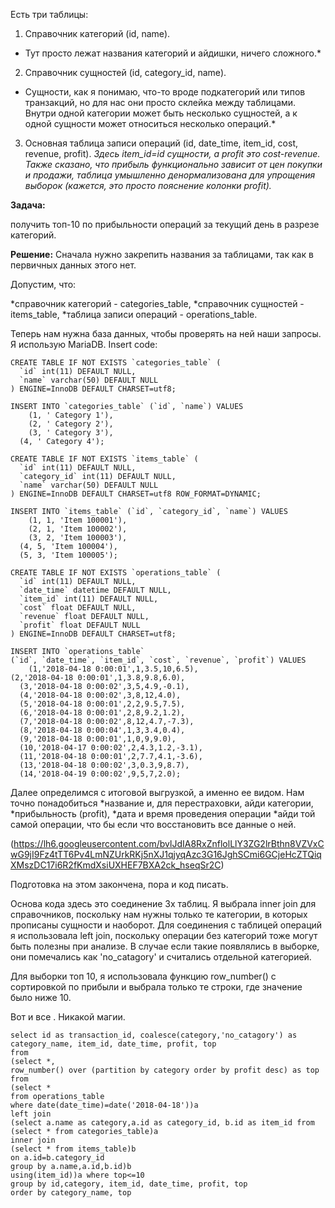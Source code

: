 Есть три таблицы:

1. Справочник категорий (id, name). 
*   Тут просто лежат названия категорий и айдишки, ничего сложного.*

2. Справочник сущностей (id, category_id, name). 
*  Сущности, как я понимаю, что-то вроде подкатегорий или типов транзакций, 
   но для нас они просто склейка между таблицами. Внутри одной категории может быть несколько сущностей, 
   а к одной сущности может относиться несколько операций.*

3. Основная таблица записи операций (id, date_time, item_id, cost, revenue, profit).
	*Здесь item_id=id сущности, а profit это cost-revenue. Также сказано, что прибыль функционально зависит 
   от цен покупки и продажи, таблица умышленно денормализована для упрощения выборок 
   (кажется, это просто пояснение колонки profit).*

**Задача:**

получить топ-10 по прибыльности операций за текущий день в разрезе категорий.

**Решение:**
Сначала нужно закрепить названия за таблицами, так как в первичных данных этого нет.

Допустим, что:

*справочник категорий - categories_table,
*справочник сущностей - items_table,
*таблица записи операций - operations_table.

Теперь нам нужна база данных, чтобы проверять на ней наши запросы. 
Я использую MariaDB. Insert code:

```
CREATE TABLE IF NOT EXISTS `categories_table` (
  `id` int(11) DEFAULT NULL,
  `name` varchar(50) DEFAULT NULL
) ENGINE=InnoDB DEFAULT CHARSET=utf8;

INSERT INTO `categories_table` (`id`, `name`) VALUES
	(1, ' Category 1'),
	(2, ' Category 2'),
	(3, ' Category 3'),
  (4, ' Category 4');

CREATE TABLE IF NOT EXISTS `items_table` (
  `id` int(11) DEFAULT NULL,
  `category_id` int(11) DEFAULT NULL,
  `name` varchar(50) DEFAULT NULL
) ENGINE=InnoDB DEFAULT CHARSET=utf8 ROW_FORMAT=DYNAMIC;

INSERT INTO `items_table` (`id`, `category_id`, `name`) VALUES
	(1, 1, 'Item 100001'),
	(2, 1, 'Item 100002'),
	(3, 2, 'Item 100003'),
  (4, 5, 'Item 100004'),
  (5, 3, 'Item 100005');

CREATE TABLE IF NOT EXISTS `operations_table` (
  `id` int(11) DEFAULT NULL,
  `date_time` datetime DEFAULT NULL,
  `item_id` int(11) DEFAULT NULL,
  `cost` float DEFAULT NULL,
  `revenue` float DEFAULT NULL,
  `profit` float DEFAULT NULL
) ENGINE=InnoDB DEFAULT CHARSET=utf8;

INSERT INTO `operations_table` 
(`id`, `date_time`, `item_id`, `cost`, `revenue`, `profit`) VALUES
	(1,'2018-04-18 0:00:01',1,3.5,10,6.5),
(2,'2018-04-18 0:00:01',1,3.8,9.8,6.0),
  (3,'2018-04-18 0:00:02',3,5,4.9,-0.1),
  (4,'2018-04-18 0:00:02',3,8,12,4.0),
  (5,'2018-04-18 0:00:01',2,2,9.5,7.5),
  (6,'2018-04-18 0:00:01',2,8,9.2,1.2),
  (7,'2018-04-18 0:00:02',8,12,4.7,-7.3),
  (8,'2018-04-18 0:00:04',1,3,3.4,0.4),
  (9,'2018-04-18 0:00:01',1,0,9,9.0),
  (10,'2018-04-17 0:00:02',2,4.3,1.2,-3.1),
  (11,'2018-04-18 0:00:01',2,7.7,4.1,-3.6),
  (13,'2018-04-18 0:00:02',3,0.3,9,8.7),
  (14,'2018-04-19 0:00:02',9,5,7,2.0);

```
Далее определимся с итоговой выгрузкой, а именно ее видом. 
Нам точно понадобиться 
    *название и, для перестраховки, айди категории, 
    *прибыльность (profit), 
    *дата и время проведения операции 
    *айди той самой операции, что бы если что восстановить все данные о ней.
    
(https://lh6.googleusercontent.com/bvlJdIA8RxZnflolLlY3ZG2lrBthn8VZVxCwG9jI9Fz4tTT6Pv4LmNZUrkRKj5nXJ1qjyqAzc3G16JghSCmi6GCjeHcZTQiqXMszDC17i6R2fKmdXsiUXHEF7BXA2ck_hseqSr2C)

Подготовка на этом закончена, пора и код писать.

Основа кода здесь это соединение 3х таблиц. Я выбрала inner join для справочников, 
поскольку нам нужны только те категории, в которых прописаны сущности и наоборот. 
Для соединения с таблицей операций я использовала left join, поскольку 
операции без категорий тоже могут быть полезны при анализе. 
В случае если такие появлялись в выборке, они помечались как 'no_catagory' и считались отдельной категорией.

Для выборки топ 10, я использовала функцию row_number() с сортировкой по прибыли и 
выбрала только те строки, где значение было ниже 10.

Вот и все . Никакой магии.

```
select id as transaction_id, coalesce(category,'no_catagory') as category_name, item_id, date_time, profit, top
from
(select *,
row_number() over (partition by category order by profit desc) as top
from
(select *
from operations_table
where date(date_time)=date('2018-04-18'))a
left join
(select a.name as category,a.id as category_id, b.id as item_id from
(select * from categories_table)a
inner join
(select * from items_table)b
on a.id=b.category_id
group by a.name,a.id,b.id)b
using(item_id))a where top<=10
group by id,category, item_id, date_time, profit, top
order by category_name, top

```
